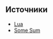## Источники

* [Lua](https://www.tutorialspoint.com/lua/lua_functions.htm)
* [Some Sum](https://www.notabug.org/Tonypythony/NimPortArch/src/master)
